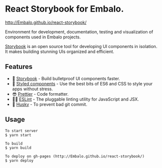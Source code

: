 
# React Storybook for Embalo.
http://Embalo.github.io/react-storybook/

Environment for development, documentation, testing and visualization of components used in Embalo projects.

[Storybook](https://storybook.js.org) is an open source tool for developing UI components in isolation. It makes building stunning UIs organized and efficient.

## Features

- 📕 [Storybook](https://storybook.js.org) - Build bulletproof UI components faster.
- 💅 [Styled components](https://www.styled-components.com/) - Use the best bits of ES6 and CSS to style your apps without stress.
- 😎 [Prettier](https://prettier.io/) - Code formatter.
- 👨‍🏫 [ESLint](https://eslint.org/) - The pluggable linting utility for JavaScript and JSX.
- 🐶 [Husky](https://github.com/typicode/husky#readme) - To prevent bad git commit.

## Usage
```
To start server
$ yarn start

To build
$ yarn build

To deploy on gh-pages (http://Embalo.github.io/react-storybook/)
$ yarn deploy 
```
